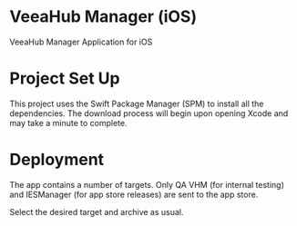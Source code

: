 # VeeaHub Manager (iOS)

VeeaHub Manager Application for iOS

# Project Set Up
This project uses the Swift Package Manager (SPM) to install all the dependencies. The download process will begin upon opening Xcode and may take a minute to complete.</br>

# Deployment

The app contains a number of targets. Only QA VHM (for internal testing) and IESManager (for app store releases) are sent to the app store.

Select the desired target and archive as usual.